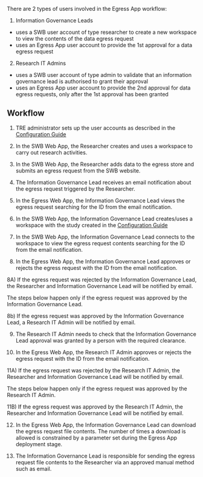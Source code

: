 There are 2 types of users involved in the Egress App workflow:
1) Information Governance Leads
- uses a SWB user account of type researcher to create a new workspace to view the contents of the data egress request
- uses an Egress App user account to provide the 1st approval for a data egress request
2) Research IT Admins
- uses a SWB user account of type admin to validate that an information governance lead is authorised to grant their approval
- uses an Egress App user account to provide the 2nd approval for data egress requests, only after the 1st approval has been granted

## Workflow

1) TRE administrator sets up the user accounts as described in the [Configuration Guide](./ConfigurationGuide.md)

2) In the SWB Web App, the Researcher creates and uses a workspace to carry out research activities.

3) In the SWB Web App, the Researcher adds data to the egress store and submits an egress request from the SWB website.

4) The Information Governance Lead receives an email notification about the egress request triggered by the Researcher.

5) In the Egress Web App, the Information Governance Lead views the egress request searching for the ID from the email notification.

5) In the SWB Web App, the Information Governance Lead creates/uses a workspace with the study created in the [Configuration Guide](./ConfigurationGuide.md)

6) In the SWB Web App, the Information Governance Lead connects to the workspace to view the egress request contents searching for the ID from the email notification.

7) In the Egress Web App, the Information Governance Lead approves or rejects the egress request with the ID from the email notification.

8A) If the egress request was rejected by the Information Governance Lead, the Researcher and Information Governance Lead will be notified by email.

The steps below happen only if the egress request was approved by the Information Governance Lead.

8b) If the egress request was approved by the Information Governance Lead, a Research IT Admin will be notified by email.

9) The Research IT Admin needs to check that the Information Governance Lead approval was granted by a person with the required clearance.

10) In the Egress Web App, the Research IT Admin approves or rejects the egress request with the ID from the email notification.

11A) If the egress request was rejected by the Research IT Admin, the Researcher and Information Governance Lead will be notified by email.

The steps below happen only if the egress request was approved by the Research IT Admin.

11B) If the egress request was approved by the Research IT Admin, the Researcher and Information Governance Lead will be notified by email.

12) In the Egress Web App, the Information Governance Lead can download the egress request file contents. The number of times a download is allowed is constrained by a parameter set during the Egress App deployment stage.

13) The Information Governance Lead is responsible for sending the egress request file contents to the Researcher via an approved manual method such as email.
